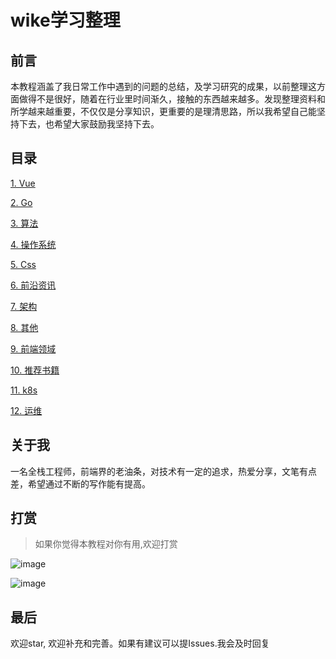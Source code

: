 
# wike学习整理

## 前言

本教程涵盖了我日常工作中遇到的问题的总结，及学习研究的成果，以前整理这方面做得不是很好，随着在行业里时间渐久，接触的东西越来越多。发现整理资料和所学越来越重要，不仅仅是分享知识，更重要的是理清思路，所以我希望自己能坚持下去，也希望大家鼓励我坚持下去。


## 目录


[1.  Vue](https://wike2019.github.io/wike-blog/Vue)

[2.  Go](https://wike2019.github.io/wike-blog/Go)

[3.  算法](https://wike2019.github.io/wike-blog/算法)

[4.  操作系统](https://wike2019.github.io/wike-blog/操作系统)

[5.  Css](https://wike2019.github.io/wike-blog/Css)

[6.  前沿资讯](https://wike2019.github.io/wike-blog/前沿资讯)

[7.  架构](https://wike2019.github.io/wike-blog/架构)

[8.  其他](https://wike2019.github.io/wike-blog/其他)

[9.  前端领域](https://wike2019.github.io/wike-blog/前端领域)

[10. 推荐书籍](https://wike2019.github.io/wike-blog/推荐书籍)

[11. k8s](https://wike2019.github.io/wike-blog/k8s)

[12. 运维](https://wike2019.github.io/wike-blog/运维)
## 关于我

一名全栈工程师，前端界的老油条，对技术有一定的追求，热爱分享，文笔有点差，希望通过不断的写作能有提高。

## 打赏


>  如果你觉得本教程对你有用,欢迎打赏

![image](https://csdn.52wike.com/2020-10-19/248df22e-58a1-4a74-85cb-a9ca696cb7b2.jpg)


![image](https://csdn.52wike.com/2020-10-19/928d2f28-2b83-4aeb-b6db-61e60b349c8d.png)


## 最后

欢迎star, 欢迎补充和完善。如果有建议可以提Issues.我会及时回复